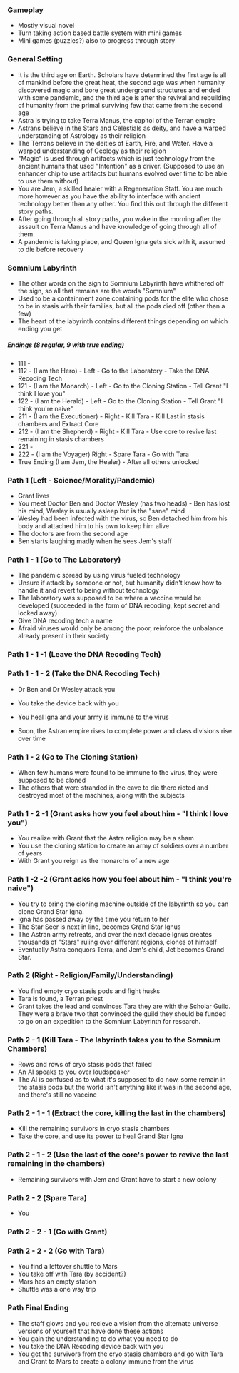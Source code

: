 ### Gameplay

- Mostly visual novel
- Turn taking action based battle system with mini games
- Mini games (puzzles?) also to progress through story

### General Setting

- It is the third age on Earth. Scholars have determined the first age is all of mankind before the great heat, the second age was when humanity discovered magic and bore great underground structures and ended with some pandemic, and the third age is after the revival and rebuilding of humanity from the primal surviving few that came from the second age
- Astra is trying to take Terra Manus, the capitol of the Terran empire
- Astrans believe in the Stars and Celestials as deity, and have a warped understanding of Astrology as their religion
- The Terrans believe in the deities of Earth, Fire, and Water. Have a warped understanding of Geology as their religion
- "Magic" is used through artifacts which is just technology from the ancient humans that used "Intention" as a driver. (Supposed to use an enhancer chip to use artifacts but humans evolved over time to be able to use them without)
- You are Jem, a skilled healer with a Regeneration Staff. You are much more however as you have the ability to interface with ancient technology better than any other. You find this out through the different story paths.
- After going through all story paths, you wake in the morning after the assault on Terra Manus and have knowledge of going through all of them.
- A pandemic is taking place, and Queen Igna gets sick with it, assumed to die before recovery

### Somnium Labyrinth

- The other words on the sign to Somnium Labyrinth have whithered off the sign, so all that remains are the words "Somnium"
- Used to be a containment zone containing pods for the elite who chose to be in stasis with their families, but all the pods died off (other than a few)
- The heart of the labyrinth contains different things depending on which ending you get

##### Endings (8 regular, 9 with true ending)

- 111 - 
- 112 - (I am the Hero) - Left - Go to the Laboratory - Take the DNA Recoding Tech
- 121 - (I am the Monarch) - Left - Go to the Cloning Station - Tell Grant "I think I love you"
- 122 - (I am the Herald) - Left - Go to the Cloning Station - Tell Grant "I think you're naive"
- 211 - (I am the Executioner) - Right - Kill Tara - Kill Last in stasis chambers and Extract Core
- 212 - (I am the Shepherd) - Right - Kill Tara - Use core to revive last remaining in stasis chambers
- 221 - 
- 222 - (I am the Voyager) Right - Spare Tara - Go with Tara
- True Ending (I am Jem, the Healer) - After all others unlocked

### Path 1 (Left - Science/Morality/Pandemic)

- Grant lives
- You meet Doctor Ben and Doctor Wesley (has two heads) - Ben has lost his mind, Wesley is usually asleep but is the "sane" mind
- Wesley had been infected with the virus, so Ben detached him from his body and attached him to his own to keep him alive
- The doctors are from the second age
- Ben starts laughing madly when he sees Jem's staff

### Path 1 - 1 (Go to The Laboratory)

- The pandemic spread by using virus fueled technology
- Unsure if attack by someone or not, but humanity didn't know how to handle it and revert to being without technology
- The laboratory was supposed to be where a vaccine would be developed (succeeded in the form of DNA recoding, kept secret and locked away)
- Give DNA recoding tech a name 
- Afraid viruses would only be among the poor, reinforce the unbalance already present in their society

### Path 1 - 1 -1 (Leave the DNA Recoding Tech)



### Path 1 - 1 - 2 (Take the DNA Recoding Tech)

- Dr Ben and Dr Wesley attack you

- You take the device back with you

- You heal Igna and your army is immune to the virus

- Soon, the Astran empire rises to complete power and class divisions rise over time

  

### Path 1 - 2 (Go to The Cloning Station)

- When few humans were found to be immune to the virus, they were supposed to be cloned
- The others that were stranded in the cave to die there rioted and destroyed most of the machines, along with the subjects

### Path 1 - 2 -1 (Grant asks how you feel about him - "I think I love you")

- You realize with Grant that the Astra religion may be a sham
- You use the cloning station to create an army of soldiers over a number of years
- With Grant you reign as the monarchs of a new age

### Path 1 -2 -2 (Grant asks how you feel about him - "I think you're naive")

- You try to bring the cloning machine outside of the labyrinth so you can clone Grand Star Igna.
- Igna has passed away by the time you return to her
- The Star Seer is next in line, becomes Grand Star Ignus
- The Astran army retreats, and over the next decade Ignus creates thousands of "Stars" ruling over different regions, clones of himself
- Eventually Astra conquors Terra, and Jem's child, Jet becomes Grand Star.

### Path 2 (Right - Religion/Family/Understanding)

- You find empty cryo stasis pods and fight husks
- Tara is found, a Terran priest
- Grant takes the lead and convinces Tara they are with the Scholar Guild. They were a brave two that convinced the guild they should be funded to go on an expedition to the Somnium Labyrinth for research.

### Path 2 - 1 (Kill Tara - The labyrinth takes you to the Somnium Chambers)

- Rows and rows of cryo stasis pods that failed
- An AI speaks to you over loudspeaker
- The AI is confused as to what it's supposed to do now, some remain in the stasis pods but the world isn't anything like it was in the second age, and there's still no vaccine

### Path 2 - 1 - 1 (Extract the core, killing the last in the chambers)

- Kill the remaining survivors in cryo stasis chambers
- Take the core, and use its power to heal Grand Star Igna

### Path 2 - 1 - 2 (Use the last of the core's power to revive the last remaining in the chambers)

- Remaining survivors with Jem and Grant have to start a new colony

### Path 2 - 2 (Spare Tara)

- You 

### Path 2 - 2 - 1 (Go with Grant)



### Path 2 - 2 - 2 (Go with Tara)

- You find a leftover shuttle to Mars
- You take off with Tara (by accident?)
- Mars has an empty station
- Shuttle was a one way trip



### Path Final Ending

- The staff glows and you recieve a vision from the alternate universe versions of yourself that have done these actions
- You gain the understanding to do what you need to do
- You take the DNA Recoding device back with you
- You get the survivors from the cryo stasis chambers and go with Tara and Grant to Mars to create a colony immune from the virus

